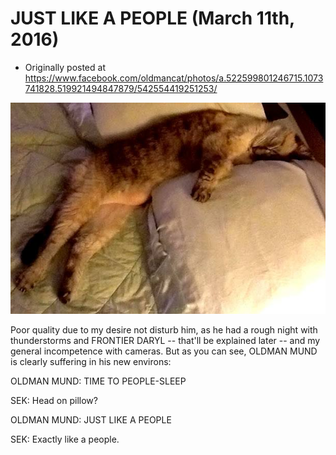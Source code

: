 # JUST LIKE A PEOPLE (March 11th, 2016)

 * Originally posted at https://www.facebook.com/oldmancat/photos/a.522599801246715.1073741828.519921494847879/542554419251253/

![OLDMAN CAT](../images/1479396_542554419251253_5278025598042889739_n.jpg)

Poor quality due to my desire not disturb him, as he had a rough night with thunderstorms and FRONTIER DARYL -- that'll be explained later -- and my general incompetence with cameras. But as you can see, OLDMAN MUND is clearly suffering in his new environs:

OLDMAN MUND: TIME TO PEOPLE-SLEEP

SEK: Head on pillow?

OLDMAN MUND: JUST LIKE A PEOPLE

SEK: Exactly like a people.

